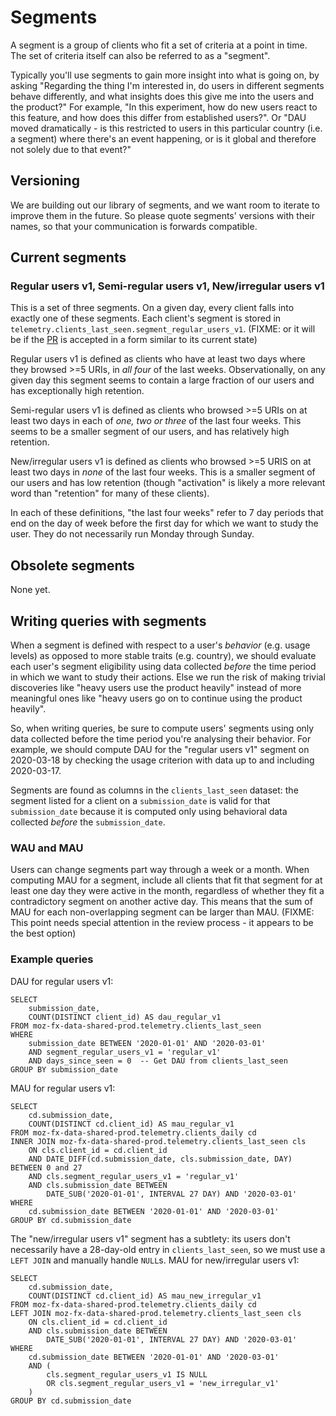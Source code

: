 # Segments

A segment is a group of clients who fit a set of criteria at a point in time. 
The set of criteria itself can also be referred to as a "segment".

Typically you'll use segments to gain more insight into what is going on, by asking 
"Regarding the thing I'm interested in, 
do users in different segments behave differently, 
and what insights does this give me into the users and the product?" 
For example, "In this experiment, how do new users react to this feature, 
and how does this differ from established users?". 
Or "DAU moved dramatically - 
is this restricted to users in this particular country (i.e. a segment) 
where there's an event happening, 
or is it global and therefore not solely due to that event?"

## Versioning

We are building out our library of segments, 
and we want room to iterate to improve them in the future. 
So please quote segments' versions with their names, 
so that your communication is forwards compatible.

## Current segments

### Regular users v1, Semi-regular users v1, New/irregular users v1

This is a set of three segments. 
On a given day, every client falls into exactly one of these segments.
Each client's segment is stored in `telemetry.clients_last_seen.segment_regular_users_v1`.
(FIXME: or it will be if the [PR](https://github.com/mozilla/bigquery-etl/pull/825) is accepted in a form similar to its current state)

Regular users v1 is defined as 
clients who have at least two days where they browsed >=5 URIs, 
in *all four* of the last weeks. 
Observationally, on any given day this segment seems to contain a large fraction of our users 
and has exceptionally high retention.

Semi-regular users v1 is defined as 
clients who browsed >=5 URIs on at least two days in each of *one, two or three* of the last four weeks. 
This seems to be a smaller segment of our users, and has relatively high retention.

New/irregular users v1 is defined as 
clients who browsed >=5 URIS on at least two days in *none* of the last four weeks. 
This is a smaller segment of our users and has low retention 
(though "activation" is likely a more relevant word than "retention" for many of these clients).

In each of these definitions, 
"the last four weeks" refer to 7 day periods that end on the day of week 
before the first day for which we want to study the user. 
They do not necessarily run Monday through Sunday.

## Obsolete segments

None yet.

## Writing queries with segments

When a segment is defined with respect to a user's _behavior_ (e.g. usage levels) 
as opposed to more stable traits (e.g. country), 
we should evaluate each user's segment eligibility 
using data collected _before_ the time period in which we want to study their actions. 
Else we run the risk of making trivial discoveries 
like "heavy users use the product heavily" instead of more meaningful ones 
like "heavy users go on to continue using the product heavily".

So, when writing queries, 
be sure to compute users' segments using only 
data collected before the time period you're analysing their behavior. 
For example, we should compute DAU for the "regular users v1" segment on 2020-03-18 
by checking the usage criterion with data up to and including 2020-03-17.

Segments are found as columns in the `clients_last_seen` dataset: the segment listed for a client on a `submission_date` is valid for that `submission_date` because it is computed only using behavioral data collected _before_ the `submission_date`.

### WAU and MAU

Users can change segments part way through a week or a month. 
When computing MAU for a segment, 
include all clients that fit that segment for at least one day they were active in the month, 
regardless of whether they fit a contradictory segment on another active day. 
This means that the sum of MAU for each non-overlapping segment can be larger than MAU.
(FIXME: This point needs special attention in the review process - it appears to be the best option)


### Example queries

DAU for regular users v1:
```lang=sql
SELECT
    submission_date,
    COUNT(DISTINCT client_id) AS dau_regular_v1
FROM moz-fx-data-shared-prod.telemetry.clients_last_seen
WHERE
    submission_date BETWEEN '2020-01-01' AND '2020-03-01'
    AND segment_regular_users_v1 = 'regular_v1'
    AND days_since_seen = 0  -- Get DAU from clients_last_seen
GROUP BY submission_date
```

MAU for regular users v1:
```lang=sql
SELECT
    cd.submission_date,
    COUNT(DISTINCT cd.client_id) AS mau_regular_v1
FROM moz-fx-data-shared-prod.telemetry.clients_daily cd
INNER JOIN moz-fx-data-shared-prod.telemetry.clients_last_seen cls
    ON cls.client_id = cd.client_id
    AND DATE_DIFF(cd.submission_date, cls.submission_date, DAY) BETWEEN 0 and 27
    AND cls.segment_regular_users_v1 = 'regular_v1'
    AND cls.submission_date BETWEEN
        DATE_SUB('2020-01-01', INTERVAL 27 DAY) AND '2020-03-01'
WHERE
    cd.submission_date BETWEEN '2020-01-01' AND '2020-03-01'
GROUP BY cd.submission_date
```

The "new/irregular users v1" segment has a subtlety: its users don't necessarily have a 28-day-old entry in `clients_last_seen`, so we must use a `LEFT JOIN` and manually handle `NULL`s. MAU for new/irregular users v1:
```lang=sql
SELECT
    cd.submission_date,
    COUNT(DISTINCT cd.client_id) AS mau_new_irregular_v1
FROM moz-fx-data-shared-prod.telemetry.clients_daily cd
LEFT JOIN moz-fx-data-shared-prod.telemetry.clients_last_seen cls
    ON cls.client_id = cd.client_id
    AND cls.submission_date BETWEEN
        DATE_SUB('2020-01-01', INTERVAL 27 DAY) AND '2020-03-01'
WHERE
    cd.submission_date BETWEEN '2020-01-01' AND '2020-03-01'
    AND (
        cls.segment_regular_users_v1 IS NULL
        OR cls.segment_regular_users_v1 = 'new_irregular_v1'
    )
GROUP BY cd.submission_date
```
